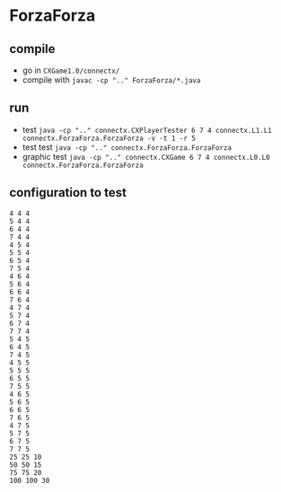 # ForzaForza

## compile

* go in `CXGame1.0/connectx/`
* compile with `javac -cp ".." ForzaForza/*.java`

## run

* test `java -cp ".." connectx.CXPlayerTester 6 7 4 connectx.L1.L1 connectx.ForzaForza.ForzaForza -v -t 1 -r 5`
* test test `java -cp ".." connectx.ForzaForza.ForzaForza`
* graphic test `java -cp ".." connectx.CXGame 6 7 4 connectx.L0.L0 connectx.ForzaForza.ForzaForza`

## configuration to test

    4 4 4
    5 4 4
    6 4 4
    7 4 4
    4 5 4
    5 5 4
    6 5 4
    7 5 4
    4 6 4
    5 6 4
    6 6 4
    7 6 4
    4 7 4
    5 7 4
    6 7 4
    7 7 4
    5 4 5
    6 4 5
    7 4 5
    4 5 5
    5 5 5
    6 5 5
    7 5 5
    4 6 5
    5 6 5
    6 6 5
    7 6 5
    4 7 5
    5 7 5
    6 7 5 
    7 7 5
    25 25 10
    50 50 15
    75 75 20
    100 100 30